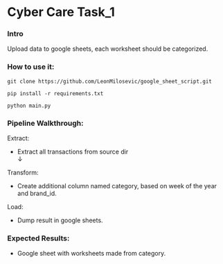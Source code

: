 # Cyber Care Task_1

### Intro

Upload data to google sheets, each worksheet should be categorized.

### How to use it:

```
git clone https://github.com/LeonMilosevic/google_sheet_script.git
```

```
pip install -r requirements.txt
```

```
python main.py
```

### Pipeline Walkthrough:

Extract:

- Extract all transactions from source dir<br />
&darr;

Transform:

- Create additional column named category, based on week of the year and brand_id.

Load:
- Dump result in google sheets. <br />

### Expected Results:

- Google sheet with worksheets made from category.